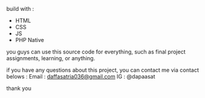 build with :
- HTML
- CSS
- JS
- PHP Native

you guys can use this source code for everything, such as final project assignments, learning, or anything.

if you have any questions about this project, you can contact me via contact belows :
Email : daffasatria036@gmail.com
IG : @dapaasat

thank you 
